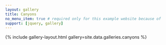 ```yaml
---
layout: gallery
title: Canyons
no_menu_item: true # required only for this example website because of menu construction
support: [jquery, gallery]
---
```


{% include gallery-layout.html gallery=site.data.galleries.canyons %}
